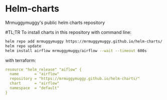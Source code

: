 # Helm-charts
Mrmuggymuggy's public helm charts repository

#TL;TR
To install charts in this repository with command line:

```bash
helm repo add mrmuggymuggy https://mrmuggymuggy.github.io/helm-charts/
helm repo update
helm install airflow mrmuggymuggy/airflow --wait --timeout 600s
```

with terraform:
```yaml
resource "helm_release" "aiflow" {
  name       = "airflow"
  repository = "https://mrmuggymuggy.github.io/helm-charts/"
  chart      = "airflow"
  namespace  = "default"
}
```